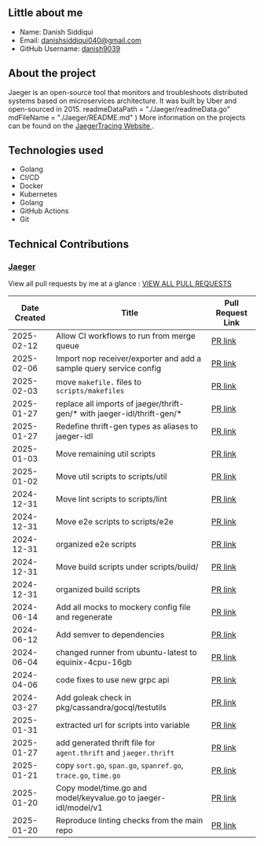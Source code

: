 
## Little about me

- Name: Danish Siddiqui
- Email: <danishsiddiqui040@gmail.com>
- GitHub Username: [danish9039
](https://github.com/danish9039)

## About the project

Jaeger is an open-source tool that monitors and troubleshoots distributed systems based on microservices architecture. It was built by Uber and open-sourced in 2015.
readmeDataPath = "./Jaeger/readmeData.go"
	mdFileName     = "./Jaeger/README.md"
)
More information on the projects can be found on the [JaegerTracing Website
](https://www.jaegertracing.io/).

## Technologies used

- Golang
- CI/CD
- Docker
- Kubernetes
- Golang
- GitHub Actions
- Git

## Technical Contributions

### [Jaeger](https://github.com/jaegertracing/jaeger)

View all pull requests by me at a glance : [VIEW ALL PULL REQUESTS](https://github.com/jaegertracing/jaeger/pulls?q=is%3Apr+author%3Aakagami-harsh+is%3Aclosed)


| Date Created | Title | Pull Request Link |
| ------------ | ----- | ----------------- |
| 2025-02-12 | Allow CI workflows to run from merge queue | [PR link](https://github.com/jaegertracing/jaeger/pull/6719) |
| 2025-02-06 | Import nop receiver/exporter and add a sample query service config | [PR link](https://github.com/jaegertracing/jaeger/pull/6687) |
| 2025-02-03 | move `makefile.` files to `scripts/makefiles` | [PR link](https://github.com/jaegertracing/jaeger/pull/6663) |
| 2025-01-27 | replace all imports of jaeger/thrift-gen/* with jaeger-idl/thrift-gen/* | [PR link](https://github.com/jaegertracing/jaeger/pull/6621) |
| 2025-01-27 | Redefine thrift-gen types as aliases to jaeger-idl | [PR link](https://github.com/jaegertracing/jaeger/pull/6619) |
| 2025-01-03 | Move remaining util scripts | [PR link](https://github.com/jaegertracing/jaeger/pull/6472) |
| 2025-01-02 | Move util scripts to scripts/util | [PR link](https://github.com/jaegertracing/jaeger/pull/6463) |
| 2024-12-31 | Move lint scripts to scripts/lint | [PR link](https://github.com/jaegertracing/jaeger/pull/6449) |
| 2024-12-31 | Move e2e scripts to scripts/e2e | [PR link](https://github.com/jaegertracing/jaeger/pull/6448) |
| 2024-12-31 | organized e2e scripts | [PR link](https://github.com/jaegertracing/jaeger/pull/6447) |
| 2024-12-31 | Move build scripts under scripts/build/ | [PR link](https://github.com/jaegertracing/jaeger/pull/6446) |
| 2024-12-31 | organized build scripts | [PR link](https://github.com/jaegertracing/jaeger/pull/6445) |
| 2024-06-14 | Add all mocks to mockery config file and regenerate | [PR link](https://github.com/jaegertracing/jaeger/pull/5626) |
| 2024-06-12 | Add semver to dependencies  | [PR link](https://github.com/jaegertracing/jaeger/pull/5590) |
| 2024-06-04 |  changed runner from ubuntu-latest to equinix-4cpu-16gb | [PR link](https://github.com/jaegertracing/jaeger/pull/5530) |
| 2024-04-06 | code fixes to use new grpc api  | [PR link](https://github.com/jaegertracing/jaeger/pull/5335) |
| 2024-03-27 | Add goleak check in pkg/cassandra/gocql/testutils | [PR link](https://github.com/jaegertracing/jaeger/pull/5304) |
| 2025-01-31 | extracted url for scripts into variable | [PR link](https://github.com/jaegertracing/jaeger-idl/pull/141) |
| 2025-01-27 | add generated thrift file for `agent.thrift` and `jaeger.thrift` | [PR link](https://github.com/jaegertracing/jaeger-idl/pull/130) |
| 2025-01-21 | copy `sort.go`, `span.go`, `spanref.go`, `trace.go`, `time.go` | [PR link](https://github.com/jaegertracing/jaeger-idl/pull/124) |
| 2025-01-20 | Copy model/time.go and model/keyvalue.go to jaeger-idl/model/v1 | [PR link](https://github.com/jaegertracing/jaeger-idl/pull/122) |
| 2025-01-20 | Reproduce linting checks from the main repo | [PR link](https://github.com/jaegertracing/jaeger-idl/pull/121) |
